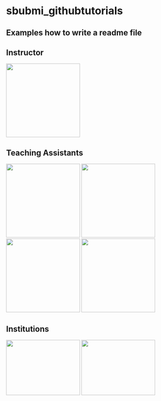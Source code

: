 # sbubmi_githubtutorials
## Examples how to write a readme file

## Instructor
<p float="left">
  <img src="https://user-images.githubusercontent.com/53391762/203084372-db184c45-67f5-435e-b97d-549168ff3fee.jpg" height="200" width="200" />
</p>

## Teaching Assistants
<p float="left">
  <img src="https://user-images.githubusercontent.com/53391762/203084470-e87fa59e-8aef-4d1b-bbb2-01821e14b306.jpeg" height="200" width="200" />
  <img src="https://user-images.githubusercontent.com/53391762/203084847-f945e9c4-2e13-498f-8b3e-0b5f422fbf57.jpg" height="200" width="200" />
  <img src="https://user-images.githubusercontent.com/53391762/203084984-1c76d4da-d71e-4b3e-8173-010c6e0cc8f6.jpg" height="200" width="200" />
  <img src="https://user-images.githubusercontent.com/53391762/203085039-ae68bebc-d6aa-4783-9e3b-33f6bc5002b6.jpg" height="200" width="200" />
</p>

## Institutions
<p float="left">
  <img src="https://user-images.githubusercontent.com/53391762/185673095-b8bca9e2-e436-4bba-9bc8-0215a280b919.png" height="150" width="200" />
  <img src="https://user-images.githubusercontent.com/53391762/185673138-2c8813c8-c87c-47d8-854b-90e1d5292d75.png" height="150" width="200" /> 
</p>
